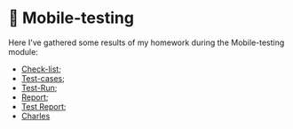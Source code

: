 # 📱 Mobile-testing

Here I've gathered some results of my homework during the Mobile-testing module:

- [Check-list](https://docs.google.com/spreadsheets/d/188Cd_1PoGYsnGh2U-_eEkiKz7Toxn2jUK7k-Bk2uCY8/edit?usp=sharing);
- [Test-cases](https://drive.google.com/file/d/1V_lFtBnl72HPaHgaZHiUCkd10hIaRATc/view?usp=sharing);
- [Test-Run](https://drive.google.com/file/d/1LxV4Ilvb0WzDMIerskTKAYB3HOnBA2Ir/view?usp=sharing);
- [Report](https://docs.google.com/spreadsheets/d/1cbTOJfagChXtrX2OZk9dYSj4KIUg66iO/edit?usp=sharing&ouid=111436128943225930542&rtpof=true&sd=true);
- [Test Report](https://drive.google.com/file/d/1FLnaRULKGqf8bdPzvKew3gpNryYly-DY/view?usp=sharing);
- [Charles](https://drive.google.com/drive/folders/1VOY8BjazfIMGGQRJNfogiOFAULte5YwX?usp=sharing)
